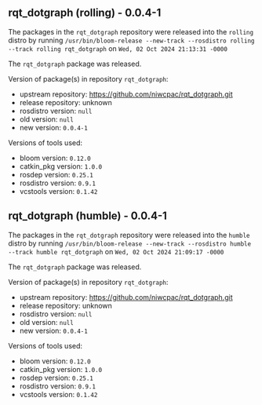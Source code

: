## rqt_dotgraph (rolling) - 0.0.4-1

The packages in the `rqt_dotgraph` repository were released into the `rolling` distro by running `/usr/bin/bloom-release --new-track --rosdistro rolling --track rolling rqt_dotgraph` on `Wed, 02 Oct 2024 21:13:31 -0000`

The `rqt_dotgraph` package was released.

Version of package(s) in repository `rqt_dotgraph`:

- upstream repository: https://github.com/niwcpac/rqt_dotgraph.git
- release repository: unknown
- rosdistro version: `null`
- old version: `null`
- new version: `0.0.4-1`

Versions of tools used:

- bloom version: `0.12.0`
- catkin_pkg version: `1.0.0`
- rosdep version: `0.25.1`
- rosdistro version: `0.9.1`
- vcstools version: `0.1.42`


## rqt_dotgraph (humble) - 0.0.4-1

The packages in the `rqt_dotgraph` repository were released into the `humble` distro by running `/usr/bin/bloom-release --new-track --rosdistro humble --track humble rqt_dotgraph` on `Wed, 02 Oct 2024 21:09:17 -0000`

The `rqt_dotgraph` package was released.

Version of package(s) in repository `rqt_dotgraph`:

- upstream repository: https://github.com/niwcpac/rqt_dotgraph.git
- release repository: unknown
- rosdistro version: `null`
- old version: `null`
- new version: `0.0.4-1`

Versions of tools used:

- bloom version: `0.12.0`
- catkin_pkg version: `1.0.0`
- rosdep version: `0.25.1`
- rosdistro version: `0.9.1`
- vcstools version: `0.1.42`


